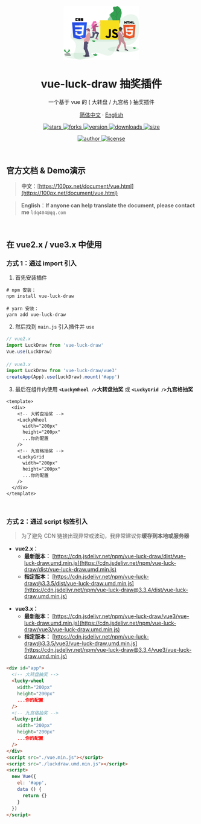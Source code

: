 
<div align="center">
  <img src="./web.svg" width="200" alt="logo" />
  <h1>vue-luck-draw 抽奖插件</h1>
  <p>一个基于 vue 的 ( 大转盘 / 九宫格 ) 抽奖插件</p>
  <p class="hidden">
    <a href="https://github.com/LuckDraw/vue-luck-draw#readme">简体中文</a>
    ·
    <a href="https://github.com/LuckDraw/vue-luck-draw/tree/master/en">English</a>
  </p>
  <p>
    <a href="https://github.com/LuckDraw/vue-luck-draw/stargazers" target="_black">
      <img src="https://img.shields.io/github/stars/buuing/vue-luck-draw?color=%23ffca28&logo=github&style=flat-square" alt="stars" />
    </a>
    <a href="https://github.com/LuckDraw/vue-luck-draw/network/members" target="_black">
      <img src="https://img.shields.io/github/forks/buuing/vue-luck-draw?color=%23ffca28&logo=github&style=flat-square" alt="forks" />
    </a>
    <a href="https://www.npmjs.com/package/vue-luck-draw" target="_black">
      <img src="https://img.shields.io/github/package-json/v/buuing/vue-luck-draw?color=%23ffca28&logo=npm&style=flat-square" alt="version" />
    </a>
    <a href="https://www.npmjs.com/package/vue-luck-draw" target="_black">
      <img src="https://img.shields.io/npm/dm/vue-luck-draw?color=%23ffca28&logo=npm&style=flat-square" alt="downloads" />
    </a>
    <a href="https://github.com/buuing/vue-luck-draw/tree/master/dist" target="_black">
      <img src="https://img.shields.io/github/size/buuing/vue-luck-draw/dist/vue-luck-draw.common.js?color=%23ffca28&logo=npm&style=flat-square" alt="size" />
    </a>
  </p>
  <p>
    <a href="https://github.com/buuing" target="_black">
      <img src="https://img.shields.io/badge/Author-%20buuing%20-7289da.svg?&logo=github&style=flat-square" alt="author" />
    </a>
    <a href="https://github.com/LuckDraw/vue-luck-draw/blob/master/LICENSE" target="_black">
      <img src="https://img.shields.io/github/license/buuing/vue-luck-draw?color=%232DCE89&logo=github&style=flat-square" alt="license" />
    </a>
  </p>
</div>

<br />

## 官方文档 & Demo演示

> **中文**：[https://100px.net/document/vue.html](https://100px.net/document/vue.html)  

> **English**：**If anyone can help translate the document, please contact me** `ldq404@qq.com`

<br />

## 在 vue2.x / vue3.x 中使用

### 方式 1：通过 import 引入

1. 首先安装插件

```shell
# npm 安装：
npm install vue-luck-draw

# yarn 安装：
yarn add vue-luck-draw
```

2. 然后找到 `main.js` 引入插件并 `use`

```js
// vue2.x
import LuckDraw from 'vue-luck-draw'
Vue.use(LuckDraw)

// vue3.x
import LuckDraw from 'vue-luck-draw/vue3'
createApp(App).use(LuckDraw).mount('#app')
```

3. 最后在组件内使用 **`<LuckyWheel />`大转盘抽奖** 或 **`<LuckyGrid />`九宫格抽奖**

```vue
<template>
  <div>
    <!-- 大转盘抽奖 -->
    <LuckyWheel
      width="200px"
      height="200px"
      ...你的配置
    />
    <!-- 九宫格抽奖 -->
    <LuckyGrid
      width="200px"
      height="200px"
      ...你的配置
    />
  </div>
</template>
```

<br />

### 方式 2：通过 script 标签引入

> 为了避免 CDN 链接出现异常或波动，我非常建议你**缓存到本地或服务器**

- **vue2.x：**
  - **最新版本：** [https://cdn.jsdelivr.net/npm/vue-luck-draw/dist/vue-luck-draw.umd.min.js](https://cdn.jsdelivr.net/npm/vue-luck-draw/dist/vue-luck-draw.umd.min.js)
  - **指定版本：** [https://cdn.jsdelivr.net/npm/vue-luck-draw@3.3.5/dist/vue-luck-draw.umd.min.js](https://cdn.jsdelivr.net/npm/vue-luck-draw@3.3.4/dist/vue-luck-draw.umd.min.js)

<span></span>

- **vue3.x：**
  - **最新版本：** [https://cdn.jsdelivr.net/npm/vue-luck-draw/vue3/vue-luck-draw.umd.min.js](https://cdn.jsdelivr.net/npm/vue-luck-draw/vue3/vue-luck-draw.umd.min.js)
  - **指定版本：** [https://cdn.jsdelivr.net/npm/vue-luck-draw@3.3.5/vue3/vue-luck-draw.umd.min.js](https://cdn.jsdelivr.net/npm/vue-luck-draw@3.3.4/vue3/vue-luck-draw.umd.min.js)


```html
<div id="app">
  <!-- 大转盘抽奖 -->
  <lucky-wheel
    width="200px"
    height="200px"
    ...你的配置
  />
  <!-- 九宫格抽奖 -->
  <lucky-grid
    width="200px"
    height="200px"
    ...你的配置
  />
</div>
<script src="./vue.min.js"></script>
<script src="./luckdraw.umd.min.js"></script>
<script>
  new Vue({
    el: '#app',
    data () {
      return {}
    }
  })
</script>
```
